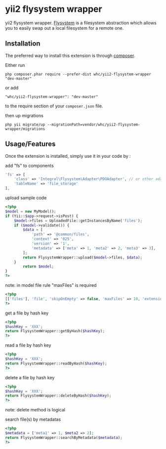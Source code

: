 yii2 flysystem wrapper
=================
yii2 flysystem wrapper. [Flysystem](http://flysystem.thephpleague.com/) is a filesystem abstraction which allows you to easily swap out a local filesystem for a remote one.

Installation
------------

The preferred way to install this extension is through [composer](http://getcomposer.org/download/).

Either run

```
php composer.phar require --prefer-dist whc/yii2-flysystem-wrapper "dev-master"
```

or add

```
"whc/yii2-flysystem-wrapper": "dev-master"
```

to the require section of your `composer.json` file.

then up migrations
```
php yii migrate/up --migrationPath=vendor/whc/yii2-flysystem-wrapper/migrations
```

Usage/Features
-----
Once the extension is installed, simply use it in your code by  :

add "fs" to components
```php
'fs' => [
    'class' => 'Integral\Flysystem\Adapter\PDOAdapter', // or other adapters
    'tableName' => 'file_storage'
],
```

upload sample code
```php
<?php
$model = new MyModel();
if (Yii::$app->request->isPost) {
    $model->files = UploadedFile::getInstancesByName('files');
    if ($model->validate()) {
        $data = [
            'path' => '@common/files',
            'context' => '025',
            'version' => '1',
            'metadata' => ['meta' => 1, 'meta2' => 2, 'meta3' => 3],
        ];
        return FlysystemWrapper::upload($model->files, $data);
    }
        return $model;
}
?>
```
note: in model file rule "maxFiles" is required
```php
<?php
[['files'], 'file', 'skipOnEmpty' => false, 'maxFiles' => 10, 'extensions' => 'txt, jpg']
?>
```

get a file by hash key
```php
<?php
$hashKey = 'XXX';
return FlysystemWrapper::getByHash($hashKey);
?>
```

read a file by hash key
```php
<?php
$hashKey = 'XXX';
return FlysystemWrapper::readByHash($hashKey);
?>
```

delete a file by hash key
```php
<?php
$hashKey = 'XXX';
return FlysystemWrapper::deleteByHash($hashKey);
?>
```
note: delete method is logical

search file(s) by metadatas
```php
<?php
$metadata = ['meta1' => 1, $meta2 => 2];
return FlysystemWrapper::searchByMetadata($metadata);
?>
```